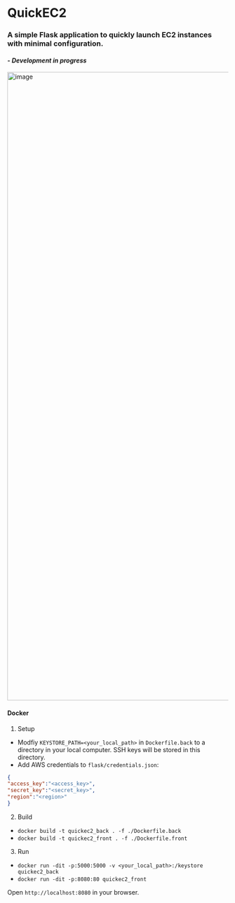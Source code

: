 # QuickEC2
### A simple Flask application to quickly launch EC2 instances with minimal configuration.
#### - _*Development in progress*_
<img width="1433" alt="image" src="https://user-images.githubusercontent.com/30906750/224453101-9d4c3b47-a6a9-4e12-ad55-2cbd485c8718.png">


#### Docker
1. Setup 
- Modfiy `KEYSTORE_PATH=<your_local_path>` in `Dockerfile.back` to a directory in your local computer. SSH keys will be stored in this directory.
- Add AWS credentials to `flask/credentials.json`:
```json
{
"access_key":"<access_key>",
"secret_key":"<secret_key>",
"region":"<region>"
}
```
2. Build 
- `docker build -t quickec2_back . -f ./Dockerfile.back`
- `docker build -t quickec2_front . -f ./Dockerfile.front`
3. Run 
- `docker run -dit -p:5000:5000 -v <your_local_path>:/keystore quickec2_back`
- `docker run -dit -p:8080:80 quickec2_front`


Open `http://localhost:8080` in your browser.




